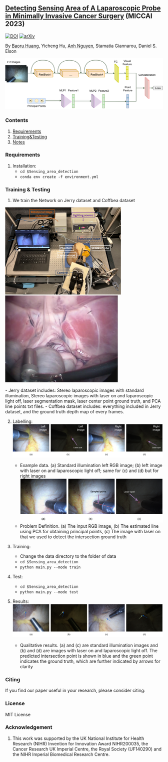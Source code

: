 ## [Detecting Sensing Area of A Laparoscopic Probe in Minimally Invasive Cancer Surgery](https://arxiv.org/abs/2208.08407) (MICCAI 2023)
[![DOI](https://img.shields.io/badge/DOI-10.1007%2F978--3--031--16449--1__2-darkyellow)](https://doi.org/10.1007/978-3-031-16449-1_2)
[![arXiv](https://img.shields.io/badge/arXiv-2208.08407-b31b1b.svg)](https://arxiv.org/abs/2208.08407)

By [Baoru Huang](https://baoru.netlify.app/), Yicheng Hu, [Anh Nguyen](https://www.csc.liv.ac.uk/~anguyen), Stamatia Giannarou, Daniel S. Elson

![image](https://github.com/br0202/Sensing_area_detection/blob/master/figure/main_network2.png "Network")

### Contents
1. [Requirements](#requirements)
2. [Training&Testing](#training)
3. [Notes](#notes)


### Requirements

1. Installation:
	- `cd $Sensing_area_detection`
	- `conda env create -f environment.yml`

	
### Training & Testing

1. We train the Network on Jerry dataset and Coffbea dataset

<p float="left">
  <img src="https://github.com/br0202/Sensing_area_detection/blob/master/figure/Picture4.png" width="370" />
  <img src="https://github.com/br0202/Sensing_area_detection/blob/master/figure/probe.jpeg" width="360" /> 
</p>
	- Jerry dataset includes: Stereo laparoscopic images with standard illumination, Stereo laparoscopic images with laser on and laparoscopic light off, laser segmentation mask, laser center point ground truth, and PCA line points txt files. 
	- Coffbea dataset includes: everything included in Jerry dataset, and the ground truth depth map of every frames.
	

2. Labelling:
![image](https://github.com/br0202/Sensing_area_detection/blob/master/figure/dataset-all.png "dataset")
	- Example data. (a) Standard illumination left RGB image; (b) left image with laser on and laparoscopic light off; same for (c) and (d) but for right images
![image](https://github.com/br0202/Sensing_area_detection/blob/master/figure/label.png "PCA")
	- Problem Definition. (a) The input RGB image, (b) The estimated line using PCA for obtaining principal points, (c) The image with laser on that we used to detect the intersection ground truth

3. Training:
	- Change the data directory to the folder of data
	- `cd $Sensing_area_detection`
	- `python main.py --mode train`
	
4. Test:
    - `cd $Sensing_area_detection`
    - `python main.py --mode test`

5. Results:
![image](https://github.com/br0202/Sensing_area_detection/blob/master/figure/vis.png "results")
	- Qualitative results. (a) and (c) are standard illumination images and (b) and (d) are images with laser on and laparoscopic light off. The predicted intersection point is shown in blue and the green point indicates the ground truth, which are further indicated by arrows for clarity

### Citing 

If you find our paper useful in your research, please consider citing:

        

### License
MIT License

### Acknowledgement
1. This work was supported by the UK National Institute for Health Research (NIHR) Invention for Innovation Award NIHR200035, the Cancer Research UK Imperial Centre, the Royal Society (UF140290) and the NIHR Imperial Biomedical Research Centre.
